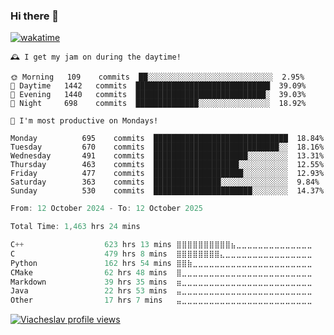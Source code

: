 ### Hi there 👋

[![wakatime](https://wakatime.com/badge/user/018c696b-0bdf-43bb-ab77-72c32d0bf4fe.svg)](https://wakatime.com/@018c696b-0bdf-43bb-ab77-72c32d0bf4fe)

<!-- README-STATS:START -->

```
🕰️ I get my jam on during the daytime!

🌞 Morning  	109    commits	██░░░░░░░░░░░░░░░░░░░░░░░░░░░░	2.95%
🌆 Daytime  	1442   commits	██████████████████████████████	39.09%
🌃 Evening  	1440   commits	█████████████████████████████░	39.03%
🌙 Night    	698    commits	██████████████░░░░░░░░░░░░░░░░	18.92%
```

```
📅 I'm most productive on Mondays!

Monday      	695    commits	██████████████████████████████	18.84%
Tuesday     	670    commits	████████████████████████████░░	18.16%
Wednesday   	491    commits	█████████████████████░░░░░░░░░	13.31%
Thursday    	463    commits	███████████████████░░░░░░░░░░░	12.55%
Friday      	477    commits	████████████████████░░░░░░░░░░	12.93%
Saturday    	363    commits	███████████████░░░░░░░░░░░░░░░	9.84%
Sunday      	530    commits	██████████████████████░░░░░░░░	14.37%
```

<!-- README-STATS:END -->

<!--START_SECTION:waka-->

```C
From: 12 October 2024 - To: 12 October 2025

Total Time: 1,463 hrs 24 mins

C++                  623 hrs 13 mins ⣿⣿⣿⣿⣿⣿⣿⣿⣿⣿⣦⣀⣀⣀⣀⣀⣀⣀⣀⣀⣀⣀⣀⣀⣀   42.10 %
C                    479 hrs 8 mins  ⣿⣿⣿⣿⣿⣿⣿⣿⣄⣀⣀⣀⣀⣀⣀⣀⣀⣀⣀⣀⣀⣀⣀⣀⣀   32.36 %
Python               162 hrs 54 mins ⣿⣿⣷⣀⣀⣀⣀⣀⣀⣀⣀⣀⣀⣀⣀⣀⣀⣀⣀⣀⣀⣀⣀⣀⣀   11.00 %
CMake                62 hrs 48 mins  ⣿⣀⣀⣀⣀⣀⣀⣀⣀⣀⣀⣀⣀⣀⣀⣀⣀⣀⣀⣀⣀⣀⣀⣀⣀   04.24 %
Markdown             39 hrs 35 mins  ⣶⣀⣀⣀⣀⣀⣀⣀⣀⣀⣀⣀⣀⣀⣀⣀⣀⣀⣀⣀⣀⣀⣀⣀⣀   02.67 %
Java                 22 hrs 53 mins  ⣤⣀⣀⣀⣀⣀⣀⣀⣀⣀⣀⣀⣀⣀⣀⣀⣀⣀⣀⣀⣀⣀⣀⣀⣀   01.55 %
Other                17 hrs 7 mins   ⣤⣀⣀⣀⣀⣀⣀⣀⣀⣀⣀⣀⣀⣀⣀⣀⣀⣀⣀⣀⣀⣀⣀⣀⣀   01.16 %
```

<!--END_SECTION:waka-->

[![Viacheslav profile views](https://u8views.com/api/v1/github/profiles/25109435/views/day-week-month-total-count.svg)](https://u8views.com/github/Mcublog)
